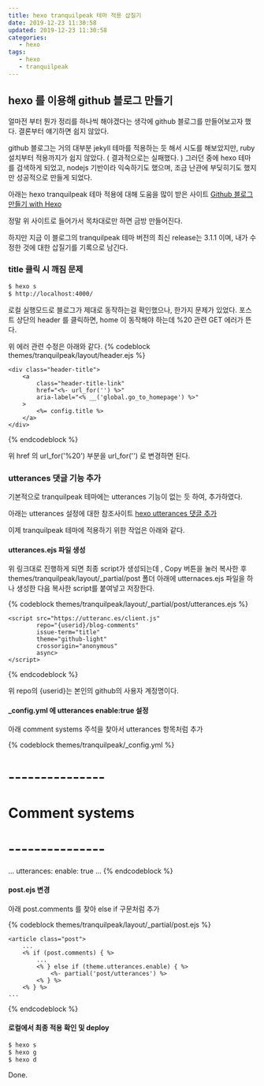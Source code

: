 ```yaml
---
title: hexo tranquilpeak 테마 적용 삽질기
date: 2019-12-23 11:30:58
updated: 2019-12-23 11:30:58
categories:
   - hexo
tags:
   - hexo
   - tranquilpeak
---
```


## hexo 를 이용해 github 블로그 만들기

얼마전 부터 뭔가 정리를 하나씩 해야겠다는 생각에 github 블로그를 만들어보고자 했다.
결론부터 얘기하면 쉽지 않았다.
<!-- more -->
<!-- toc -->
github 블로그는 거의 대부분 jekyll 테마를 적용하는 듯 해서 시도를 해보았지만,
ruby 설치부터 적용까지가 쉽지 않았다. ( 결과적으로는 실패했다. )
그러던 중에 hexo 테마를 검색하게 되었고, nodejs 기반이라 익숙하기도 했으며,
조금 난관에 부딪히기도 했지만 성공적으로 만들게 되었다.

아래는 hexo tranquilpeak 테마 적용에 대해 도움을 많이 받은 사이트
[Github 블로그 만들기 with Hexo](https://mingpd.github.io/2019/04/14/github-blog-with-hexo-1/)

정말 위 사이트로 들어가서 목차대로만 하면 금방 만들어진다.

하지만 지금 이 블로그의 tranquilpeak 테마 버전의 최신 release는 3.1.1 이며, 
내가 수정한 것에 대한 삽질기를 기록으로 남긴다.

### title 클릭 시 깨짐 문제
``` bash
$ hexo s
$ http://localhost:4000/
```
로컬 실행모드로 블로그가 제대로 동작하는걸 확인했으나, 한가지 문제가 있었다.
포스트 상단의 header 를 클릭하면, home 이 동작해야 하는데 %20 관련 GET 에러가 뜬다.

위 에러 관련 수정은 아래와 같다.
{% codeblock themes/tranquilpeak/layout/header.ejs %}

    <div class="header-title">
        <a
            class="header-title-link"
            href="<%- url_for('') %>"
            aria-label="<% __('global.go_to_homepage') %>"
        >
            <%= config.title %>
        </a>
    </div>

{% endcodeblock %}

위 href 의 url_for('%20') 부분을 url_for('') 로 변경하면 된다.

### utterances 댓글 기능 추가
기본적으로 tranquilpeak 테마에는 utterances 기능이 없는 듯 하여, 추가하였다.

아래는 utterances 설정에 대한 참조사이트
[hexo utterances 댓글 추가](https://swtpumpkin.github.io/git/hexo/hexoCommentUtterances/)

이제 tranquilpeak 테마에 적용하기 위한 작업은 아래와 같다.
#### utterances.ejs 파일 생성

위 링크대로 진행하게 되면 최종 script가 생성되는데 , Copy 버튼을 눌러 복사한 후
themes/tranquilpeak/layout/_partial/post 폴더 아래에 utternaces.ejs 파일을 하나 생성한 다음
복사한 script를 붙여넣고 저장한다.

{% codeblock themes/tranquilpeak/layout/_partial/post/utterances.ejs %}

    <script src="https://utteranc.es/client.js"
            repo="{userid}/blog-comments"
            issue-term="title"
            theme="github-light"
            crossorigin="anonymous"
            async>
    </script>

{% endcodeblock %}

위 repo의 {userid}는 본인의 github의 사용자 계정명이다.

#### _config.yml 에 utterances enable:true 설정

아래 comment systems 주석을 찾아서 utterances 항목처럼 추가

{% codeblock themes/tranquilpeak/_config.yml %}
# ---------------
# Comment systems
# ---------------
...
utterances:
    enable: true
...
{% endcodeblock %}

#### post.ejs 변경

아래 post.comments 를 찾아 else if 구문처럼 추가

{% codeblock themes/tranquilpeak/layout/_partial/post.ejs %}

    <article class="post">
        ...
        <% if (post.comments) { %>
            ...
            <% } else if (theme.utterances.enable) { %>
                <%- partial('post/utterances') %>
            <% } %>
        <% } %>
    ...
{% endcodeblock %}

#### 로컬에서 최종 적용 확인 및 deploy
``` bash
$ hexo s
$ hexo g
$ hexo d
```

Done.